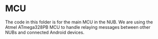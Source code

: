 # MCU

The code in this folder is for the main MCU in the NUB. We are using the Atmel ATmega328PB MCU to handle relaying messages between other NUBs and connected Android devices.
